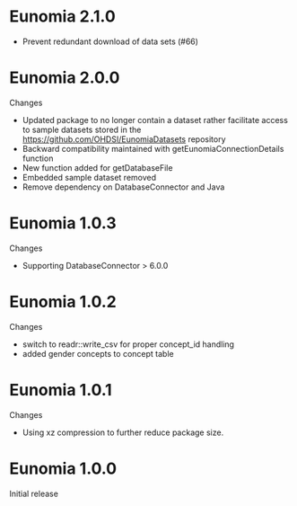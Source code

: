 Eunomia 2.1.0
=============
- Prevent redundant download of data sets (#66)

Eunomia 2.0.0
=============
Changes
- Updated package to no longer contain a dataset rather facilitate access to sample datasets
  stored in the https://github.com/OHDSI/EunomiaDatasets repository
- Backward compatibility maintained with getEunomiaConnectionDetails function
- New function added for getDatabaseFile
- Embedded sample dataset removed
- Remove dependency on DatabaseConnector and Java

Eunomia 1.0.3
=============

Changes

- Supporting DatabaseConnector > 6.0.0

Eunomia 1.0.2
=============

Changes

- switch to readr::write_csv for proper concept_id handling
- added gender concepts to concept table

Eunomia 1.0.1
=============

Changes

- Using xz compression to further reduce package size.


Eunomia 1.0.0
=============

Initial release
